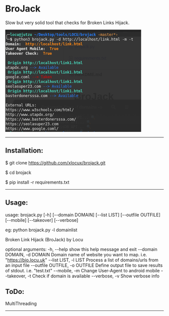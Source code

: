 # BroJack
Slow but very solid tool that checks for Broken Links Hijack.

![Image description](https://raw.githubusercontent.com/xlocux/brojack/master/brojack.png)

-----------------------------------------------------------------------

## Installation:

$ git clone https://github.com/xlocux/brojack.git

$ cd brojack

$ pip install -r requirements.txt

------------------------------------------------------------------------


## Usage:

usage: brojack.py [-h] [--domain DOMAIN] [--list LIST] [--outfile OUTFILE] [--mobile] [--takeover] [--verbose]

eg: python brojack.py -l domainlist

Broken Link Hijack (BroJack) by Locu

optional arguments:
  -h, --help            show this help message and exit
  --domain DOMAIN, -d DOMAIN
                        Domain name of website you want to map. i.e. "https://bio.locu.uk"
  --list LIST, -l LIST  Process a list of domains/urls from an input file
  --outfile OUTFILE, -o OUTFILE
                        Define output file to save results of stdout. i.e. "test.txt"
  --mobile, -m          Change User-Agent to android mobile
  --takeover, -t        Check if domain is available
  --verbose, -v         Show verbose info


## ToDo:

MultiThreading



  ------------------------------------------------------------------------
  

